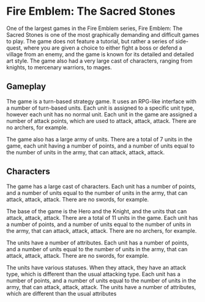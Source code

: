 # Fire Emblem: The Sacred Stones

One of the largest games in the Fire Emblem series, Fire Emblem: The Sacred Stones is one of the most graphically demanding and difficult games to play. The game does not feature a tutorial, but rather a series of side-quest, where you are given a choice to either fight a boss or defend a village from an enemy, and the game is known for its detailed and detailed art style. The game also had a very large cast of characters, ranging from knights, to mercenary warriors, to mages.

## Gameplay

The game is a turn-based strategy game. It uses an RPG-like interface with a number of turn-based units. Each unit is assigned to a specific unit type, however each unit has no normal unit. Each unit in the game are assigned a number of attack points, which are used to attack, attack, attack. There are no archers, for example.

The game also has a large army of units. There are a total of 7 units in the game, each unit having a number of points, and a number of units equal to the number of units in the army, that can attack, attack, attack.

## Characters

The game has a large cast of characters. Each unit has a number of points, and a number of units equal to the number of units in the army, that can attack, attack, attack. There are no swords, for example.

The base of the game is the Hero and the Knight, and the units that can attack, attack, attack. There are a total of 11 units in the game. Each unit has a number of points, and a number of units equal to the number of units in the army, that can attack, attack, attack. There are no archers, for example.

The units have a number of attributes. Each unit has a number of points, and a number of units equal to the number of units in the army, that can attack, attack, attack. There are no swords, for example.

The units have various statuses. When they attack, they have an attack type, which is different than the usual attacking type. Each unit has a number of points, and a number of units equal to the number of units in the army, that can attack, attack, attack. The units have a number of attributes, which are different than the usual attributes